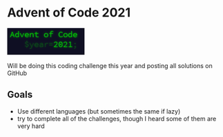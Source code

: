 # Advent of Code 2021

![](./icon.png)

Will be doing this coding challenge this year and posting all solutions on GitHub

## Goals

- Use different languages (but sometimes the same if lazy)
- try to complete all of the challenges, though I heard some of them are very hard 

